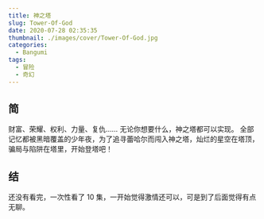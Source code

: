 ```yaml
---
title: 神之塔
slug: Tower-Of-God
date: 2020-07-28 02:35:35
thumbnail: ./images/cover/Tower-Of-God.jpg
categories:
  - Bangumi
tags:
  - 冒险
  - 奇幻
---
```


## 简

财富、荣耀、权利、力量、复仇…… 无论你想要什么，神之塔都可以实现。 全部记忆都被黑暗覆盖的少年夜，为了追寻蕾哈尔而闯入神之塔，灿烂的星空在塔顶，骗局与陷阱在塔里，开始登塔吧！

## 结

还没有看完，一次性看了 10 集，一开始觉得激情还可以，可是到了后面觉得有点无聊。
